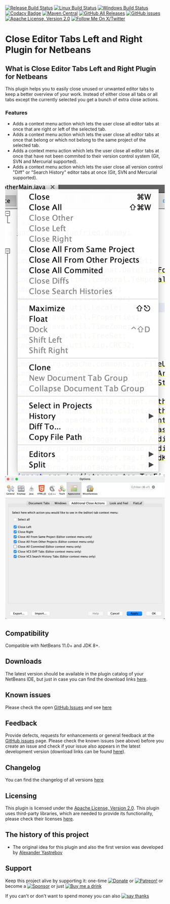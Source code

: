 [![Release Build Status](https://github.com/funfried/nb-editor-close-left-right-vcs-extension/actions/workflows/release_maven.yml/badge.svg)](https://github.com/funfried/nb-editor-close-left-right-vcs-extension/actions/workflows/release_maven.yml)
[![Linux Build Status](https://github.com/funfried/nb-editor-close-left-right-vcs-extension/actions/workflows/linux_maven.yml/badge.svg)](https://github.com/funfried/nb-editor-close-left-right-vcs-extension/actions/workflows/linux_maven.yml)
[![Windows Build Status](https://github.com/funfried/nb-editor-close-left-right-vcs-extension/actions/workflows/windows_maven.yml/badge.svg)](https://github.com/funfried/nb-editor-close-left-right-vcs-extension/actions/workflows/windows_maven.yml)
[![Codacy Badge](https://app.codacy.com/project/badge/Grade/45f6c8ab0e014809ba98276a709197f0)](https://www.codacy.com/gh/funfried/nb-editor-close-left-right-vcs-extension/dashboard?utm_source=github.com&amp;utm_medium=referral&amp;utm_content=funfried/nb-editor-close-left-right-vcs-extension&amp;utm_campaign=Badge_Grade)
[![Maven Central](https://img.shields.io/maven-central/v/de.funfried.netbeans.plugins/nb-editor-close-left-right-vcs-extension)](https://repo1.maven.org/maven2/de/funfried/netbeans/plugins/nb-editor-close-left-right-vcs-extension/)
[![GitHub All Releases](https://img.shields.io/github/downloads/funfried/nb-editor-close-left-right-vcs-extension/total)](https://github.com/funfried/nb-editor-close-left-right-vcs-extension/releases)
[![GitHub issues](https://img.shields.io/github/issues/funfried/nb-editor-close-left-right-vcs-extension)](https://github.com/funfried/nb-editor-close-left-right-vcs-extension/issues)
[![Apache License, Version 2.0](https://img.shields.io/github/license/funfried/nb-editor-close-left-right-vcs-extension)](http://funfried.github.io/nb-editor-close-left-right-vcs-extension/licenses.html)
[![Follow Me On X/Twitter](https://img.shields.io/twitter/follow/funfried84?style=social)](https://twitter.com/funfried84)

Close Editor Tabs Left and Right Plugin for Netbeans
================================================

What is Close Editor Tabs Left and Right Plugin for Netbeans
----------------------------------------------------
This plugin helps you to easily close unused or unwanted editor tabs to keep a better overview of your work.
Instead of either close all tabs or all tabs except the currently selected you get a bunch of extra close actions.

### Features
*   Adds a context menu action which lets the user close all editor tabs at once that are right or left of the selected tab.
*   Adds a context menu action which lets the user close all editor tabs at once that belong or which not belong to the same project of the selected tab.
*   Adds a context menu action which lets the user close all editor tabs at once that have not been commited to their version control system (Git, SVN and Mercurial supported).
*   Adds a context menu action which lets the user close all version control "Diff" or "Search History" editor tabs at once (Git, SVN and Mercurial supported).

![Context menu with installed plugin](/src/site/resources/imgs/editor_tab_contextmenu.png)
![Options](/src/site/resources/imgs/close_actions_options.png)

Compatibility
-------------
Compatible with NetBeans 11.0+ and JDK 8+.

Downloads
---------
The latest version should be available in the plugin catalog of your NetBeans IDE, but just in case you can find the download links [here](http://funfried.github.io/nb-editor-close-left-right-vcs-extension/downloads.html).

Known issues
------------
Please check the open [GitHub Issues](/../../issues) and see [here](http://funfried.github.io/nb-editor-close-left-right-vcs-extension/known_issues.html)

Feedback
--------
Provide defects, requests for enhancements or general feedback at the [GitHub issues](/../../issues) page.
Please check the known issues (see above) before you create an issue and check if your issue also appears in the latest development version (download links can be found [here](http://funfried.github.io/nb-editor-close-left-right-vcs-extension/downloads.html)).

Changelog
---------
You can find the changelog of all versions [here](http://funfried.github.io/nb-editor-close-left-right-vcs-extension/changes-report.html)

Licensing
---------
This plugin is licensed under the [Apache License, Version 2.0](http://funfried.github.io/nb-editor-close-left-right-vcs-extension/licenses.html).
This plugin uses third-party libraries, which are needed to provide its functionality, please check their licenses [here](https://funfried.github.io/nb-editor-close-left-right-vcs-extension/dependencies.html).

The history of this project
---------------------------
*   The original idea for this plugin and also the first version was developed by [Alexander Yastrebov](https://github.com/AlexanderYastrebov)

Support
---------
Keep this project alive by supporting it:
one-time [![Donate](https://www.paypalobjects.com/en_US/i/btn/btn_donate_SM.gif)](https://www.paypal.com/cgi-bin/webscr?cmd=_s-xclick&hosted_button_id=926F5XBCTK2LQ&source=url) or [![Patreon!](/src/main/site/resources/imgs/logos/become_a_patron_button.png)](https://www.patreon.com/funfried) or become a [![Sponsor](https://img.shields.io/static/v1?label=Sponsor&message=%E2%9D%A4&logo=GitHub&color=%23fe8e86)](https://github.com/sponsors/funfried) or just [![Buy me a drink](https://img.buymeacoffee.com/button-api/?text=Buy%20me%20a%20drink&emoji=%F0%9F%A5%83&slug=funfried&button_colour=5F7FFF&font_colour=ffffff&font_family=Cookie&outline_colour=000000&coffee_colour=FFDD00)](https://www.buymeacoffee.com/funfried)

If you can't or don't want to spend money you can also [![say thanks](https://img.shields.io/static/v1?label=say&message=thanks&color=green&style=for-the-badge&logo=handshake)](https://saythanks.io/to/funfried)
